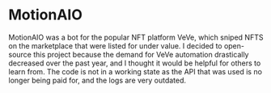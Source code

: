# **MotionAIO**

MotionAIO was a bot for the popular NFT platform VeVe, which sniped NFTS on the marketplace that were listed for under value. I decided to open-source this project because the demand for VeVe automation drastically decreased over the past year, and I thought it would be helpful for others to learn from. The code is not in a working state as the API that was used is no longer being paid for, and the logs are very outdated.
